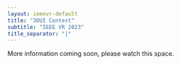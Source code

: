 ```yaml
---
layout: ieeevr-default
title: "3DUI Contest"
subtitle: "IEEE VR 2023"
title_separator: "|"
---
```



<div>
    <p>
        More information coming soon, please watch this space.
    </p>
</div>
<!-- 
<div>
   
    <h1 id="cfp-3dui-contest"> IEEE Virtual Reality 2023 3DUI Contest <br /> Call for Participation </h1>

    <p>
        <strong style="color: black">IEEE VR 2023: the 29th IEEE Conference on Virtual Reality and 3D User Interfaces</strong>
        <br />
        12th-16th March 2022, Virtual
        <a href="https://ieeevr.org/2022/">https://ieeevr.org/2022/</a>
        <br />
        Registrations can be made via email to <a href="mailto:contest2022@ieeevr.org">contest2022@ieeevr.org</a>, final submissions can be made through the Online System: <a href="https://new.precisionconference.com/~vr">https://new.precisionconference.com/~vr</a>.
    </p>

    <h2 id="important-dates"> Important Dates - All deadlines are Anywhere on Earth (AoE)</h2>
    Each deadline is 23:59:59 AoE (Anywhere on Earth) == GMT/UTC-12:00 on the stated day, no matter where the submitter is located. A convenient tool to see when 
    AoE is for your local time is setting your location at 1 and Baker Island (which uses AoE) for: <a href="https://www.timeanddate.com/worldclock/meeting.html">https://www.timeanddate.com/worldclock/meeting.html</a>
    <ul>
        <li><strong>December 18, 2021</strong>: Contest registration (project title and team members) </li>
        <li><strong>January 14, 2022</strong>: Submission of two-page abstract and video</li>
        <li><strong>January 25, 2022</strong>: Notification of which entries are accepted</li>
        <li><strong>January 31, 2022</strong>: Camera ready version</li>
    </ul>

    <h2 id="Overview">Overview</h2>
    <p>
        This year, the IEEE VR 2023 will hold the 13th annual 3DUI Contest. It is open to anyone interested in 3D User Interfaces (3DUIs) and Virtual Reality, from researchers to students, enthusiasts, and professionals. The purpose of the contest is to stimulate innovative and creative solutions to challenging 3DUI problems. The theme of this year is <strong> “Arts, Science, Information, and Knowledge - Visualized and Interacted”</strong>. Participants need to create and submit an original 3DUI project. This may include VR/AR/MR driven 3DUI systems that IEEE VR attendants can run with their own devices. You have to create an environment that will allow people to visualize and interact with the chosen topic areas. The challenge for this year is for the contestant to implement some well-known 3DUI techniques (e.g, Casting, Go-Go interaction technique, PRISM, WIM, SQUAD) and extend its capability to be more effective and efficient in the proposed application. Due to the current situation, we specifically do not request or make it a prerequisite to include user evaluations.
    </p>

    <p>We expect the following functionality:
        <ul>
            <li>One or multiple potential users should be able to interact in the 3DUI environment</li>
            <li>Teams should provide a downloadable version for IEEE VR attendants</li>
            <li>The project should present novel 3DUI techniques and focus on a technical contribution</li>
            <li>A classic 3DUI technique should be included and adapted for the specific use case (for examples, see:<a href="https://youtu.be/-xKwjYYlpCE">https://youtu.be/-xKwjYYlpCE</a>) </li>
            <li>The simulation could be played standalone, or networked. A user should be able to experience the application for at least 7 minutes time</li>
            <li>Optionally, the project could include an evaluation or the reporting of performance metrics </li>
            <li>Optionally, the system could be collaborative</li>
            
        </ul>
    </p>
    <p>
        Selected contestants will be required to provide a runnable demonstration of their solutions using some standard mixed reality hardware (VR, AR). A winner of the 3DUI contest will be selected by a jury at the conference.
    </p>

    <h2 id="eligibility">Eligibility</h2>
    <p>
        The 3DUI Contest is open to anyone interested in 3DUIs — researchers, students, hobbyists, professionals, or anyone else. Requirements for the selection and presentation are specified below.
    </p>

    <h2 id="rules">Rules</h2>
    <p>
        The submitted solutions have to fulfill the following rules to be considered for acceptance and presentation during IEEE VR 2023: 
        <ul>
            <li>Submissions have to present a 3DUI solution:
                <ul>
                    <li>Which covers the topics of <strong> “Arts, Science, Information, and Knowledge - Visualized and Interacted”,</strong> more features or unlisted features are encouraged. It will be considered in the evaluation phase. rm</li>
                    <li>Describe which of the 3DUI techniques has/have been extended. </li>
                    <li>Projects must be submitted with a video (between 3 and 5 minutes) and compiled version. </li>
                    <li>Compatible with OpenXR standard (<a href="https://www.khronos.org/openxr/">https://www.khronos.org/openxr/ </a>). </li>
                </ul>
            </li>

            <li>The developed 3DUI should
                <ul>
                    <li>… be innovative and technically sound,</li>
                    <li>… provide high usability,</li>
                    <li>… be aesthetically pleasing, and</li>
                    <li>… be enjoyable and thought-provoking.</li>
                </ul>
            </li>
        </ul>
    </p>

<h2 id="teams">Teams</h2>
<p>
    Teams of up to <strong>ten people</strong> may submit solutions.
</p>
    
<h2 id="paper">Paper</h2>
<p>
Teams must submit a short paper of two pages, with a description of the solution, details about software developed, a brief description of the closest related work and how your system is novel, and a description of how you iterated upon the design. 
If your submission is accepted, this paper will be included in the IEEE VR Conference proceedings as an extended abstract describing the contest solution, and therefore must be formatted using the IEEE Computer Society format as specified for VR conference papers.
</p>

<h2 id="video">Video</h2>
<p>
    Teams will also submit a video that presents the solution to the public, including an explanation of the equipment, software, and interaction techniques used to solve the problem. If your submission is accepted, the video will be made publicly available. Videos should have a length of <strong>approximately 4 minutes</strong> and should include the title along with the names and affiliations of the contestants. The submitted file should be a high quality compressed video with a size of no more than 300 MB and submitted via the submission system or a link to an unlisted youtube video/alike.
</p>

<h2 id="demonstration">Demonstration</h2>
<p>
If your submission is accepted, you will participate in an (online) demo session at the conference, where you will showcase your work to the IEEE VR community and have a chance to win awards. Since this year's contest will be judged at IEEE VR, we will invite various judges from the community to judge your solution. The judging criteria are <strong>novelty, sophistication and elaboration, relevance of the topic,</strong> and <strong>aesthetics</strong>. We will further offer on-site judging for all conference attendees.Contestants are expected to have their set-up prepared for demoing their individual solutions on site or remotely during the 3DUI session as part of IEEE VR.
</p> 
<p>
The final score will be the combination of the expert judges’ score plus the audience scores. The winning team with the highest score will be awarded.
</p>

<h2>Contest Registration - due December 18, 2021</h2>
<p>
Teams should register their project title, a contact email, and the team members upfront via email to contest2022@ieeevr.org.
</p>
    
<h2>Abstract and Video Submission - due January 7, 2022</h2>
<p>
Teams should submit their abstract paper and a high quality video through the online submission system: <a href="https://new.precisionconference.com/~vr">https://new.precisionconference.com/~vr</a>
</p>
<p>
   Submissions must be in English and must be prepared in IEEE Computer Society VGTC format (<a href="http://junctionpublishing.org/vgtc/Tasks/camera.html">http://junctionpublishing.org/vgtc/Tasks/camera.html</a>) and submitted as PDF. We highly encourage authors to use the LaTeX template. However, authors who choose to use the Word template need to ensure that their PDF submission matches the format. 
</p>

<h2 id="contact"> Contact </h2>
<p>
Feel free to contact us at contest2022@ieeevr.org if you have any further questions.
Call updates will be posted on the contest page of <a href="https://ieeevr.org/2022/contribute/3dui-contest/">https://ieeevr.org/2022/contribute/3dui-contest/ </a>.
</p>
<p>
    3DUI Contest Chairs:
    <ul>   
        <li>Thammathip Piumsomboon, University of Canterbury, New Zealand</li>
        <li>Luciano Soares, Insper, Brazil </li>
        <li>Elham Ebrahimi, University of North Carolina, Wilmington, USA</li>
        <li>Daniel Roth, Friedrich-Alexander University (FAU) Erlangen-Nürnberg, Germany</li>
    </ul>
    contest2022 [at] ieevr.org
</p>


</div> -->
